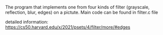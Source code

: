 The program that implements one from four kinds of filter (grayscale, reflection, blur, edges) on a pictute. Main code can be found in filter.c file 

detailed information:
https://cs50.harvard.edu/x/2021/psets/4/filter/more/#edges

